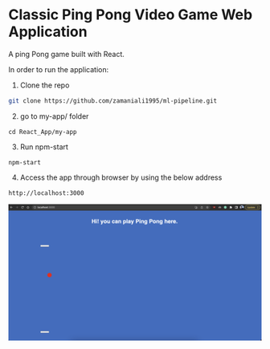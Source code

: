 # Classic Ping Pong Video Game Web Application

A ping Pong game built with React. 

In order to run the application:

1. Clone the repo
  ```sh
  git clone https://github.com/zamaniali1995/ml-pipeline.git
  ```

2. go to my-app/ folder
  ```
  cd React_App/my-app
  ```

3. Run npm-start
  ```
  npm-start
  ```

4. Access the app through browser by using the below address
  ```sh
  http://localhost:3000
  ```

<img src="my-app/public/Screenshot.png"/>
